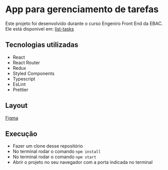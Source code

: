 # App para gerenciamento de tarefas
Este projeto foi desenvolvido durante o curso Engeniro Front End da EBAC. Ele está disponivel em: [list-tasks](https://list-tasks-three.vercel.app/)

## Tecnologias utilizadas
- React
- React Router
- Redux
- Styled Components
- Typescript
- EsLint
- Prettier

## Layout
[Figma](https://www.figma.com/file/THHYAAsx1gJM0XUaF7qiOk/Minhas-Tarefas?node-id=41%3A8&t=6kvrTdTh1tSgjx66-1)

## Execução
- Fazer um clone desse repositório
- No terminal rodar o comando `npm install`
- No terminal rodar o comando `npm start`
- Abrir o projeto no seu navegador com a porta indicada no terminal
